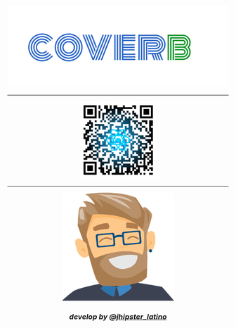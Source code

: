 <p align="center">
   <a href="https://github.com/jhipster-latino/generator-jhipster-coverb">
     <img src="src/main/webapp/static/images/logo/icons/coverb-logo.png"></a></p>   
     <hr/>
<p align="center">
   <a href="https://coverb-demo-react.herokuapp.com/">
     <img src="src/main/webapp/static/images/logo/icons/qr-react-demo.png" style="height: 175px;"></a></p>
<hr />
<p align="center">
     <a href="https://www.jhipster.tech/">
     <img width= "256px" 
     src="src/main/webapp/static/images/logo/icons/logo-alternate.png"></a></p>
<h3 align="center">
   <i>develop by 
   <a href="https://twitter.com/jhipster_latino/">@jhipster_latino</a></i></h3>
